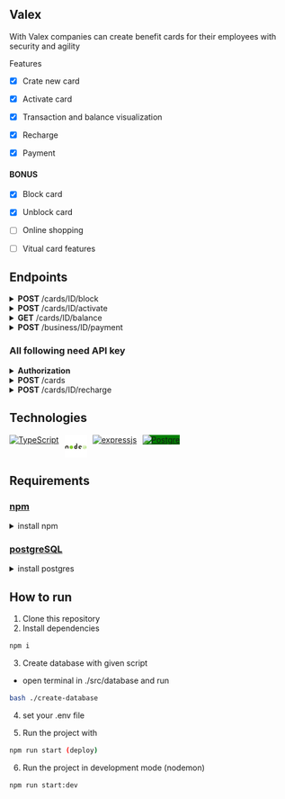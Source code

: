 ## Valex

With Valex companies can create benefit cards for their employees with security and agility

Features

- [x] Crate new card

- [x] Activate card

- [x] Transaction and balance visualization

- [x] Recharge

- [x] Payment

#### BONUS

- [x] Block card

- [x] Unblock card

- [ ] Online shopping

- [ ] Vitual card features

## Endpoints

<details>
            <summary>
                <strong>POST</strong> /cards/ID/block
            </summary>

- Change ID to card id

- Change block to unblock if you want to ublock card

        send body request like this:

```json
{
  "password": "1234"
}
```

- it returns status <strong>200</strong> for succes

- it return status <strong>403</strong> if it's expired or not active

- it return status <strong>404</strong> if id doesn't match a card

- it return status <strong>409</strong> if it's already blocked/unblocked

 </details>

  <details>
            <summary>
                <strong>POST</strong> /cards/ID/activate
            </summary>

- Change ID to card id

        send body request like this:

```json
{
  "password": "1234",
  "cvc": "123"
}
```

- password is always four number digits string

- cvc is always three number digits string

- it returns status <strong>200</strong> for succes

- it return status <strong>401</strong> if cvc is wrong

- it return status <strong>404</strong> if id doesn't match a card

- it return status <strong>409</strong> if it's already activated

 </details>

 <details>
            <summary>
                <strong>GET</strong> /cards/ID/balance
            </summary>

- Change ID to card id

- it return

```json
{
  "balance": 35000,
  "transactions": [
    {
      "id": 1,
      "cardId": 1,
      "businessId": 1,
      "businessName": "DrivenEats",
      "timestamp": "22/01/2022",
      "amount": 5000
    }
  ],
  "recharges": [
    { "id": 1, "cardId": 1, "timestamp": "21/01/2022", "amount": 40000 }
  ]
}
```

- it returns status <strong>200</strong> for succes

 </details>

 <details>
            <summary>
                <strong>POST</strong> /business/ID/payment
            </summary>

- Change ID to business number

        send body request like this:

```json
{
  "password": "1234",
  "amount": 3,
  "cardNumber": "1234567890123456"
}
```

- amount must to be an integer positive number

- it returns status <strong>201</strong> for success

 </details>

### All following need API key

<details>
    <summary>
        <strong >Authorization</strong>
    </summary>

```json
{
  "headers": {
    "x-api-key": "zadKLNx.DzvOVjQH01TumGl2urPjPQSxUbf67vs0"
  }
}
```

- it returns <strong">401</strong> for empty auth;

- it returns <strong>404</strong> if no company has this key

</details>
   <details>
            <summary>
                <strong>POST</strong> /cards
            </summary>
        send body request like this:

```json
{
  "employeeId": 1,
  "type": "restaurant"
}
```

- type accepts only `'groceries', 'restaurants', 'transport', 'education', 'health'`

- it return an object like this:

```json
{
  "number": "6706263694181508",
  "employeeId": 1,
  "cardholderName": "Fulano R Silva",
  "securityCode": "026",
  "expirationDate": "04/27",
  "isVirtual": false,
  "isBlocked": false,
  "type": "health"
}
```

- it returns status <strong>201</strong> for succes

- it return status <strong>400</strong> if employee already has this card type

- it return status <strong>403</strong> if employee not from this company

 </details>

   <details>
            <summary>
                <strong>POST</strong> /cards/ID/recharge
            </summary>

- Change ID to card ID

        send body request like this:

```json
{
  "amount": 50
}
```

- amount must to be a integer positive number

- it returns status <strong>200</strong> for success

- it return status <strong>403</strong> if is expired

- it return status <strong>404</strong> if id doesn't match a card

 </details>

## Technologies

<div style="display: flex; gap: 10px; height: 40px;">
  <a title="TypeScript" href="https://www.typescriptlang.org/" target="_blank" rel="noreferrer"> 
      <img src="https://user-images.githubusercontent.com/85591297/157519943-9da08e53-e59d-450a-8b0d-81af17974fd0.svg" alt="TypeScript" height="40"/>
  </a>
  <a title="Node JS" href="https://nodejs.org" target="_blank" rel="noreferrer"> 
      <img style="background: white;" src="https://raw.githubusercontent.com/devicons/devicon/master/icons/nodejs/nodejs-original-wordmark.svg" alt="nodejs" height="40"/> 
  </a>
  <a title="Express JS" href="https://expressjs.com/" target="_blank" rel="noreferrer"> 
      <img style="background: white;" src="https://www.vectorlogo.zone/logos/expressjs/expressjs-icon.svg" alt="expressjs" height="40"/> 
  </a>
  <a title="Postgre" href="https://www.postgresql.org/" target="_blank" rel="noreferrer"> 
      <img style="background: green;" src="https://user-images.githubusercontent.com/85591297/157520309-59a18d2e-ee4d-433c-8990-12fdbba37a0d.svg" alt="Postgre" height="40"/> 
  </a>
</div>

## Requirements

### [npm](https://www.npmjs.com/)

<details>
    <summary>install npm</summary>

```bash
wget -qO- <https://raw.githubusercontent.com/nvm-sh/nvm/v0.38.0/install.sh> | bash

## Or this command
wget -qO- https://raw.githubusercontent.com/nvm-sh/nvm/v0.38.0/install.sh | bash

# Close and open terminal
nvm install --lts
nvm use --lts
# Verify node version
node --version # Must show v14.16.1
# Verify npm version
npm -v
```

</details>

### [postgreSQL](https://www.postgresql.org/)

<details>
    <summary>install postgres</summary>

```bash
sudo apt install postgresql postgresql-contrib
```

</details>

## How to run

1. Clone this repository
2. Install dependencies

```bash
npm i
```

3. Create database with given script

- open terminal in ./src/database and run

```bash
bash ./create-database
```

4. set your .env file

5. Run the project with

```bash
npm run start (deploy)
```

6. Run the project in development mode (nodemon)

```bash
npm run start:dev
```
